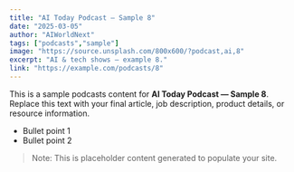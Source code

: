 ```yaml
---
title: "AI Today Podcast — Sample 8"
date: "2025-03-05"
author: "AIWorldNext"
tags: ["podcasts","sample"]
image: "https://source.unsplash.com/800x600/?podcast,ai,8"
excerpt: "AI & tech shows — example 8."
link: "https://example.com/podcasts/8"
---
```


This is a sample podcasts content for **AI Today Podcast — Sample 8**. Replace this text with your final article, job description, product details, or resource information.

- Bullet point 1
- Bullet point 2

> Note: This is placeholder content generated to populate your site.
